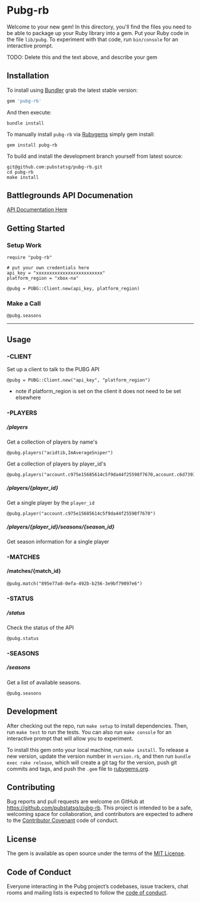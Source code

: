 # Pubg-rb

Welcome to your new gem! In this directory, you'll find the files you need to be able to package up your Ruby library into a gem. Put your Ruby code in the file `lib/pubg`. To experiment with that code, run `bin/console` for an interactive prompt.

TODO: Delete this and the text above, and describe your gem

## Installation
To install using [Bundler](https://bundler.io/) grab the latest stable version:

```ruby
gem 'pubg-rb'
```

And then execute:

```
bundle install
```
To manually install `pubg-rb` via [Rubygems](https://rubygems.org/) simply gem install:

```
gem install pubg-rb
```

To build and install the development branch yourself from latest source:

```
git@github.com:pubstatsg/pubg-rb.git
cd pubg-rb
make install
```

## Battlegrounds API Documenation
[API Documentation Here](https://documentation.playbattlegrounds.com/en/introduction.html) 

## Getting Started
### Setup Work
```
require "pubg-rb"

# put your own credentials here
api_key = "xxxxxxxxxxxxxxxxxxxxxxxxx"
platform_region = "xbox-na"

@pubg = PUBG::Client.new(api_key, platform_region)

```

### Make a Call

```
@pubg.seasons
```

---

## Usage

### -CLIENT
Set up a client to talk to the PUBG API

```
@pubg = PUBG::Client.new("api_key", "platform_region")
```
- note if platform_region is set on the client it does not need to be set elsewhere

### -PLAYERS
##### /players
Get a collection of players by name's

```
@pubg.players("acidtib,ImAverageSniper")
```

Get a collection of players by player_id's

```
@pubg.players("account.c975e15685614c5f9da44f25598f7670,account.c6d7393a0fed4613973e3d89582f23fc")
```

##### /players/{player_id}
Get a single player by the `player_id`

```
@pubg.player("account.c975e15685614c5f9da44f25598f7670")
```

##### /players/{player_id}/seasons/{season_id}
Get season information for a single player

### -MATCHES
#### /matches/{match_id}

```
@pubg.match("895e77a8-0efa-492b-b256-3e9bf79097e6")
```

### -STATUS
##### /status
Check the status of the API

```
@pubg.status
```

### -SEASONS
##### /seasons
Get a list of available seasons.

```
@pubg.seasons
```

## Development

After checking out the repo, run `make setup` to install dependencies. Then, run `make test` to run the tests. You can also run `make console` for an interactive prompt that will allow you to experiment.

To install this gem onto your local machine, run `make install`. To release a new version, update the version number in `version.rb`, and then run `bundle exec rake release`, which will create a git tag for the version, push git commits and tags, and push the `.gem` file to [rubygems.org](https://rubygems.org).

## Contributing

Bug reports and pull requests are welcome on GitHub at https://github.com/pubstatsg/pubg-rb. This project is intended to be a safe, welcoming space for collaboration, and contributors are expected to adhere to the [Contributor Covenant](http://contributor-covenant.org) code of conduct.

## License

The gem is available as open source under the terms of the [MIT License](https://opensource.org/licenses/MIT).

## Code of Conduct

Everyone interacting in the Pubg project’s codebases, issue trackers, chat rooms and mailing lists is expected to follow the [code of conduct](https://github.com/[USERNAME]/pubg/blob/master/CODE_OF_CONDUCT.md).
